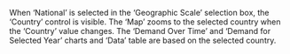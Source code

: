 When ‘National’ is selected in the ‘Geographic Scale’ selection box, the ‘Country’ control is visible. The ‘Map’ zooms to the selected country when the ‘Country’ value changes. The ‘Demand Over Time’ and ‘Demand for Selected Year’ charts and ‘Data’ table are based on the selected country.

